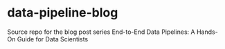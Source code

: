 # data-pipeline-blog
Source repo for the blog post series End-to-End Data Pipelines: A Hands-On Guide for Data Scientists 
